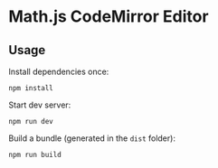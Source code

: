 # Math.js CodeMirror Editor

## Usage

Install dependencies once:

```
npm install
```

Start dev server:

``` 
npm run dev
```

Build a bundle (generated in the `dist` folder):

``` 
npm run build
```
